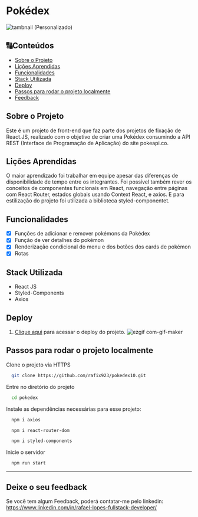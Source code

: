 # Pokédex
![tambnail (Personalizado)](https://user-images.githubusercontent.com/99361183/198978859-ef02bcaf-04b9-45d7-88f7-44628acdf779.jpeg)

##  🔠Conteúdos
<!--ts-->
   * [Sobre o Projeto](#sobre-o-projeto)
   * [Lições Aprendidas](#lições-aprendidas)
   * [Funcionalidades](#funcionalidades)
   * [Stack Utilizada](#stack-utilizada)
   * [Deploy](#deploy)
   * [Passos para rodar o projeto localmente](#passos-para-rodar-o-projeto-localmente)
   * [Feedback](#feedback)
<!--te-->

## Sobre o Projeto

Este é um projeto de front-end que faz parte dos projetos de fixação de React.JS, realizado com o objetivo de criar uma Pokédex consumindo a API REST (Interface de Programação de Aplicação) do site pokeapi.co.

## Lições Aprendidas

O maior aprendizado foi trabalhar em equipe apesar das diferenças de disponibilidade de tempo entre os integrantes. Foi possível também rever os conceitos de componentes funcionais em React, navegação entre páginas com React Router, estados globais usando Context React, e axios. E para estilização do projeto foi utilizada a biblioteca styled-componentet. 

## Funcionalidades

- [x] Funções de adicionar e remover pokémons da Pokédex
- [x] Função de ver detalhes do pokémon
- [x] Renderização condicional do menu e dos botões dos cards de pokémon
- [x] Rotas

## Stack Utilizada

+ React JS
+ Styled-Components
+ Axios

## Deploy 

1) [Clique aqui](https://alcoholic-twig.surge.sh) para acessar o deploy do projeto.
![ezgif com-gif-maker](https://user-images.githubusercontent.com/99361183/198992950-7d7e128f-92d7-4936-acd2-053b010da9fe.gif)

## Passos para rodar o projeto localmente
  
Clone o projeto via HTTPS

```bash
  git clone https://github.com/rafix923/pokedex10.git
```

Entre no diretório do projeto

```bash
  cd pokedex
```

Instale as dependências necessárias para esse projeto:

```bash
  npm i axios
```

```bash
  npm i react-router-dom
```

```bash
  npm i styled-components
```

Inicie o servidor

```bash
  npm run start
```

 --- 

## Deixe o seu feedback

Se você tem algum Feedback, poderá contatar-me pelo linkedin: https://www.linkedin.com/in/rafael-lopes-fullstack-developer/

